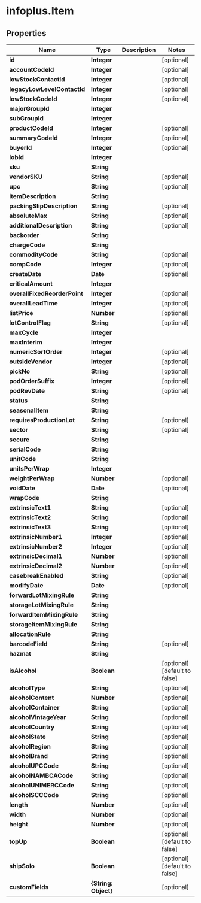 # infoplus.Item

## Properties
Name | Type | Description | Notes
------------ | ------------- | ------------- | -------------
**id** | **Integer** |  | [optional] 
**accountCodeId** | **Integer** |  | [optional] 
**lowStockContactId** | **Integer** |  | [optional] 
**legacyLowLevelContactId** | **Integer** |  | [optional] 
**lowStockCodeId** | **Integer** |  | [optional] 
**majorGroupId** | **Integer** |  | 
**subGroupId** | **Integer** |  | 
**productCodeId** | **Integer** |  | [optional] 
**summaryCodeId** | **Integer** |  | [optional] 
**buyerId** | **Integer** |  | [optional] 
**lobId** | **Integer** |  | 
**sku** | **String** |  | 
**vendorSKU** | **String** |  | [optional] 
**upc** | **String** |  | [optional] 
**itemDescription** | **String** |  | 
**packingSlipDescription** | **String** |  | [optional] 
**absoluteMax** | **String** |  | [optional] 
**additionalDescription** | **String** |  | [optional] 
**backorder** | **String** |  | 
**chargeCode** | **String** |  | 
**commodityCode** | **String** |  | [optional] 
**compCode** | **Integer** |  | [optional] 
**createDate** | **Date** |  | [optional] 
**criticalAmount** | **Integer** |  | 
**overallFixedReorderPoint** | **Integer** |  | [optional] 
**overallLeadTime** | **Integer** |  | [optional] 
**listPrice** | **Number** |  | [optional] 
**lotControlFlag** | **String** |  | [optional] 
**maxCycle** | **Integer** |  | 
**maxInterim** | **Integer** |  | 
**numericSortOrder** | **Integer** |  | [optional] 
**outsideVendor** | **Integer** |  | [optional] 
**pickNo** | **String** |  | [optional] 
**podOrderSuffix** | **Integer** |  | [optional] 
**podRevDate** | **String** |  | [optional] 
**status** | **String** |  | 
**seasonalItem** | **String** |  | 
**requiresProductionLot** | **String** |  | [optional] 
**sector** | **String** |  | [optional] 
**secure** | **String** |  | 
**serialCode** | **String** |  | 
**unitCode** | **String** |  | 
**unitsPerWrap** | **Integer** |  | 
**weightPerWrap** | **Number** |  | [optional] 
**voidDate** | **Date** |  | [optional] 
**wrapCode** | **String** |  | 
**extrinsicText1** | **String** |  | [optional] 
**extrinsicText2** | **String** |  | [optional] 
**extrinsicText3** | **String** |  | [optional] 
**extrinsicNumber1** | **Integer** |  | [optional] 
**extrinsicNumber2** | **Integer** |  | [optional] 
**extrinsicDecimal1** | **Number** |  | [optional] 
**extrinsicDecimal2** | **Number** |  | [optional] 
**casebreakEnabled** | **String** |  | [optional] 
**modifyDate** | **Date** |  | [optional] 
**forwardLotMixingRule** | **String** |  | 
**storageLotMixingRule** | **String** |  | 
**forwardItemMixingRule** | **String** |  | 
**storageItemMixingRule** | **String** |  | 
**allocationRule** | **String** |  | 
**barcodeField** | **String** |  | [optional] 
**hazmat** | **String** |  | 
**isAlcohol** | **Boolean** |  | [optional] [default to false]
**alcoholType** | **String** |  | [optional] 
**alcoholContent** | **Number** |  | [optional] 
**alcoholContainer** | **String** |  | [optional] 
**alcoholVintageYear** | **String** |  | [optional] 
**alcoholCountry** | **String** |  | [optional] 
**alcoholState** | **String** |  | [optional] 
**alcoholRegion** | **String** |  | [optional] 
**alcoholBrand** | **String** |  | [optional] 
**alcoholUPCCode** | **String** |  | [optional] 
**alcoholNAMBCACode** | **String** |  | [optional] 
**alcoholUNIMERCCode** | **String** |  | [optional] 
**alcoholSCCCode** | **String** |  | [optional] 
**length** | **Number** |  | [optional] 
**width** | **Number** |  | [optional] 
**height** | **Number** |  | [optional] 
**topUp** | **Boolean** |  | [optional] [default to false]
**shipSolo** | **Boolean** |  | [optional] [default to false]
**customFields** | **{String: Object}** |  | [optional] 


